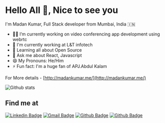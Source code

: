 # Hello All 👋, Nice to see you

I'm Madan Kumar, Full Stack developer from Mumbai, India :india:

- 👨‍💻 I’m currently working on video conferencing app development using webrtc
- 🏢 I'm currently working at L&T infotech
- 🌱 Learning all about Open Source
- 💬 Ask me about React, Javascript
- 😄 My Pronouns: He/Him
- ⚡️ Fun fact: I'm a huge fan of APJ.Abdul Kalam

For More details - [http://madankumar.me/](http://madankumar.me/)

![Github stats](https://github-readme-stats.vercel.app/api?username=jmadankumar&hide=issues&show_icons=true&count_private=true&theme=prussian)

## Find me at
[![Linkedin Badge](https://img.shields.io/badge/-madankumar-blue?style=flat-square&logo=Linkedin&logoColor=white)](https://www.linkedin.com/in/madan-kumar-16469997/)
[![Gmail Badge](https://img.shields.io/badge/-kumarmadan.j@gmail.com-c14438?style=flat-square&logo=Gmail&logoColor=white)](mailto:kumarmadan.j@gmail.com)
[![Github Badge](https://img.shields.io/badge/-jmadankumar-black?style=flat-square&logo=github&logoColor=white)](https://github.com/jmadankumar)
[![Github Badge](https://img.shields.io/badge/-@madan1994-007ACC?style=flat-square&logo=twitter&logoColor=white)](https://twitter.com/madan1994)

